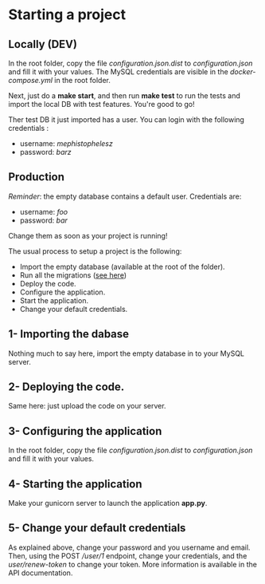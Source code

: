 # Starting a project

## Locally (DEV)

In the root folder, copy the file _configuration.json.dist_ to _configuration.json_ and fill it with your values. The MySQL credentials are visible in the _docker-compose.yml_ in the root folder.

Next, just do a __make start__, and then run __make test__ to run the tests and import the local DB with test features. You're good to go!

Ther test DB it just imported has a user. You can login with the following credentials : 
* username: _mephistophelesz_
* password: _barz_

## Production

_Reminder_: the empty database contains a default user.
Credentials are:
* username: _foo_
* password: _bar_

Change them as soon as your project is running!

The usual process to setup a project is the following:
* Import the empty database (available at the root of the folder).
* Run all the migrations ([see here](./MIGRATIONS.md))
* Deploy the code.
* Configure the application.
* Start the application.
* Change your default credentials.

## 1- Importing the dabase

Nothing much to say here, import the empty database in to your MySQL server.

## 2- Deploying the code.

Same here: just upload the code on your server.

## 3- Configuring the application

In the root folder, copy the file _configuration.json.dist_ to _configuration.json_ and fill it with your values.

## 4- Starting the application

Make your gunicorn server to launch the application __app.py__.

## 5- Change your default credentials
As explained above, change your password and you username and email. Then,
using the POST _/user/1_ endpoint, change your credentials, and the _user/renew-token_ to change your token. More information is available in the API documentation.